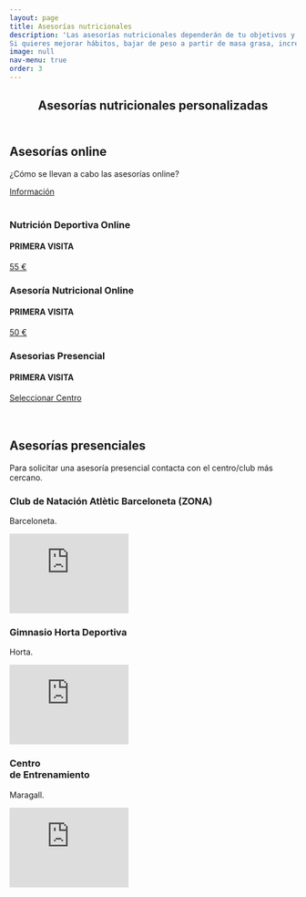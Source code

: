 ```yaml
---
layout: page
title: Asesorías nutricionales
description: 'Las asesorías nutricionales dependerán de tu objetivos y características individuales como tu historial cínico, hábitos, preferencias, actividad física que realizas habitualmente.
Si quieres mejorar hábitos, bajar de peso a partir de masa grasa, incrementar masa muscular o aprender a comer no dudes en contactarme.'
image: null
nav-menu: true
order: 3
---
```


<!-- Main -->
<div id="main" class="alt">

<!-- One -->
<section id="one">
	<div class="inner">
		<header class="major">
			<h1>Asesorías nutricionales personalizadas</h1>
		</header>

<!-- Content -->
				
<h2 id="asesorías online">Asesorías online</h2>
<p>¿Cómo se llevan a cabo las asesorías online?</p>
<a href="mailto:carlacicchitti@gmail.com" class="button big">Información</a>
		
<br />
<br />
<p> </p>
<p> </p>

<div class="row">
  	<div class="4u 12u$(medium)">
		<h3>Nutrición Deportiva Online</h3> <h4>PRIMERA VISITA</h4>
		 <p></p>
		<a href="mailto:carlacicchitti@gmail.com" class="button big">55 €</a>
	</div>
	<div class="4u 12u$(medium)">
		<h3>Asesoría Nutricional Online</h3> <h4> PRIMERA VISITA</h4>
		<p></p>
    		<a href="mailto:carlacicchitti@gmail.com"  class="button big">50 €</a>
	</div>
	<div class="4u$ 12u$(medium)">
		<h3>Asesorias Presencial</h3> <h4>PRIMERA VISITA</h4>
		<p></p>
		<a href="#mapas" class="button special medium">Seleccionar Centro</a>
	</div>
</div>
<!-- Content -->
<br />
<br />
<p> </p>
<p> </p>
<a id="mapas"></a>		
<h2>Asesorías presenciales</h2>
<p>Para solicitar una asesoría presencial contacta con el centro/club más cercano.</p>
	<div class="row">
	<!-- Break -->
	<div class="3u 12u$(medium)">
		<h3>Club de Natación Atlètic Barceloneta (ZONA)</h3>
		<p>Barceloneta.</p>
		<div class="mapouter"><div class="gmap_canvas"><iframe width="209" height="140" id="gmap_canvas" src="https://maps.google.com/maps?q=cnab&t=&z=13&ie=UTF8&iwloc=&output=embed" frameborder="0" scrolling="no" marginheight="0" marginwidth="0"></iframe><a href="https://putlocker-is.org">putlocker</a><br><style>.mapouter{position:relative;text-align:right;height:140px;width:209px;}</style><a href="https://www.embedgooglemap.net">embed map in website</a><style>.gmap_canvas {overflow:hidden;background:none!important;height:140px;width:209px;}</style></div></div>
		<p></p>
	</div>
	<div class="3u 12u$(medium)">
		<h3>Gimnasio Horta Deportiva</h3>
		<p>Horta.</p>
		<div class="mapouter"><div class="gmap_canvas"><iframe width="209" height="140" id="gmap_canvas" src="https://maps.google.com/maps?q=Gimnasio%20Horta%20Deportiva&t=&z=13&ie=UTF8&iwloc=&output=embed" frameborder="0" scrolling="no" marginheight="0" marginwidth="0"></iframe><a href="https://putlocker-is.org">putlocker</a><br><style>.mapouter{position:relative;text-align:right;height:140px;width:209px;}</style><a href="https://www.embedgooglemap.net">embed map in website</a><style>.gmap_canvas {overflow:hidden;background:none!important;height:140px;width:209px;}</style></div></div>
		<p></p>
	</div>
	<div class="3u$ 12u$(medium)">
		<h3>Centro <br /> de Entrenamiento</h3>
		<p>Maragall.</p>
		<div class="mapouter"><div class="gmap_canvas"><iframe width="209" height="140" id="gmap_canvas" src="https://maps.google.com/maps?q=Sintonia%20fit!5e0!3m2!1ses!2ses!4v1724450754079!5m2!1ses!2ses=UTF8&iwloc=&output=embed" frameborder="0" scrolling="no" marginheight="0" marginwidth="0"></iframe><a href="https://putlocker-is.org">putlocker</a><br><style>.mapouter{position:relative;text-align:right;height:140px;width:209px;}</style><a href="https://www.embedgooglemap.net">embed map in website</a><style>.gmap_canvas {overflow:hidden;background:none!important;height:140px;width:209px;}
</style></div></div>
			<p></p>
	</div>
</div>
